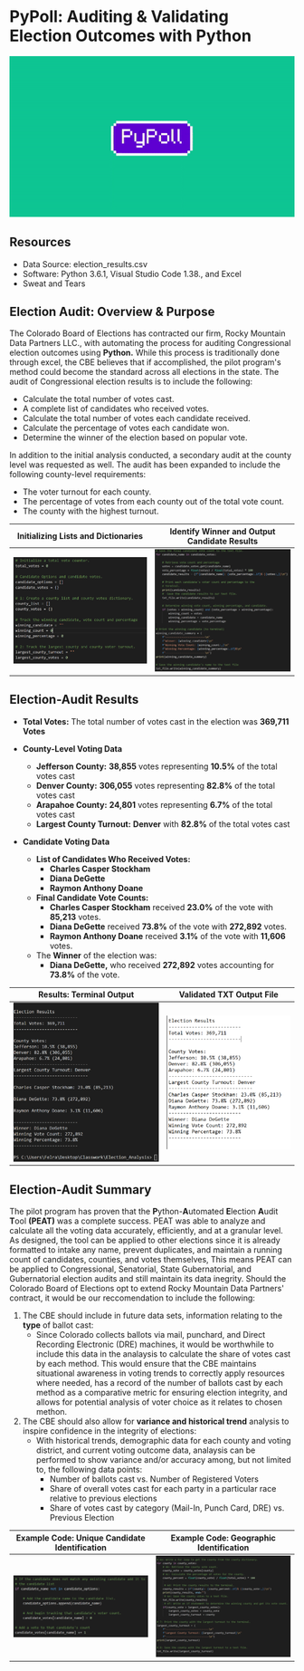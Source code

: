# **PyPoll: Auditing & Validating Election Outcomes with Python**

![](https://github.com/Felrashed/Election_Analysis/blob/main/Resources/Header_Gif.gif)

## **Resources**
- Data Source: election_results.csv
- Software: Python 3.6.1, Visual Studio Code 1.38., and Excel
- Sweat and Tears 

## **Election Audit: Overview & Purpose**
The Colorado Board of Elections has contracted our firm, Rocky Mountain Data Partners LLC., with automating the process for auditing Congressional election outcomes using **Python.** While this process is traditionally done through excel, the CBE believes that if accomplished, the pilot program's method could become the standard across all elections in the state. The audit of Congressional election results is to include the following:
- Calculate the total number of votes cast.
- A complete list of candidates who received votes.
- Calculate the total number of votes each candidate received.
- Calculate the percentage of votes each candidate won.
- Determine the winner of the election based on popular vote.

In addition to the initial analysis conducted, a secondary audit at the county level was requested as well. The audit has been expanded to include the following county-level requirements:
- The voter turnout for each county.
- The percentage of votes from each county out of the total vote count.
- The county with the highest turnout.

**Initializing Lists and Dictionaries**             |  **Identify Winner and Output Candidate Results**
:-----------------------------------------------------------------------------------------:|:-----------------------------------------------------------------------------------:
![](https://github.com/Felrashed/Election_Analysis/blob/main/Resources/Code_initial_framework.PNG)  |  ![](https://github.com/Felrashed/Election_Analysis/blob/main/Resources/code_winner.PNG)

## **Election-Audit Results**
- **Total Votes:** The total number of votes cast in the election was **369,711 Votes**

- **County-Level Voting Data**
    - **Jefferson County:** **38,855** votes representing **10.5%** of the total votes cast
    - **Denver County:** **306,055** votes representing **82.8%** of the total votes cast
    - **Arapahoe County:** **24,801** votes representing **6.7%** of the total votes cast
    - **Largest County Turnout:** **Denver** with **82.8%** of the total votes cast

- **Candidate Voting Data**
 
    - **List of Candidates Who Received Votes:**
        -   **Charles Casper Stockham**
        -   **Diana DeGette**
        -   **Raymon Anthony Doane**
    - **Final Candidate Vote Counts:**
        -   **Charles Casper Stockham** received **23.0%** of the vote with **85,213** votes.
        -   **Diana DeGette** received **73.8%** of the vote with **272,892** votes.
        -   **Raymon Anthony Doane** received **3.1%** of the vote with **11,606** votes.
    - The **Winner** of the election was:
        -   **Diana DeGette,** who received **272,892** votes accounting for **73.8%** of the vote.

**Results: Terminal Output**             |  **Validated TXT Output File**
:-------------------------:|:-------------------------:
![](https://github.com/Felrashed/Election_Analysis/blob/main/Resources/Output_Terminal.PNG)  |  ![](https://github.com/Felrashed/Election_Analysis/blob/main/Resources/Output_txt_file.PNG)

## **Election-Audit Summary**
The pilot program has proven that the **P**ython-**A**utomated **E**lection **A**udit **T**ool **(PEAT)** was a complete success. PEAT was able to analyze and calculate all the voting data accurately, efficiently, and at a granular level. As designed, the tool can be applied to other elections since it is already formatted to intake any name, prevent duplicates, and maintain a running count of candidates, counties, and votes themselves, This means PEAT can be applied to Congressional, Senatorial, State Gubernatorial, and Gubernatorial election audits and still maintain its data inegrity. Should the Colorado Board of Elections opt to extend Rocky Mountain Data Partners' contract, it would be our reccomendation to include the following: 
1. The CBE should include in future data sets, information relating to the **type** of ballot cast:
    - Since Colorado collects ballots via mail, punchard, and Direct Recording Electronic (DRE) machines, it would be worthwhile to include this data in the analaysis to calculate the share of votes cast by each method. This would ensure that the CBE maintains situational awareness in voting trends to correctly apply resources where needed, has a record of the number of ballots cast by each method as a comparative metric for ensuring election integrity, and allows for potential analysis of voter choice as it relates to chosen methon. 
2. The CBE should also allow for **variance and historical trend** analysis to inspire confidence in the integrity of elections:
    - With historical trends, demographic data for each county and voting district, and current voting outcome data, analaysis can be performed to show variance and/or accuracy among, but not limited to, the following data points:
        - Number of ballots cast vs. Number of Registered Voters
        - Share of overall votes cast for each party in a particular race relative to previous elections
        - Share of votes cast by category (Mail-In, Punch Card, DRE) vs. Previous Election 

**Example Code: Unique Candidate Identification**             |  **Example Code: Geographic Identification**
:-------------------------:|:-------------------------:
![](https://github.com/Felrashed/Election_Analysis/blob/main/Resources/code_example.PNG)  |  ![](https://github.com/Felrashed/Election_Analysis/blob/main/Resources/code_county.PNG)